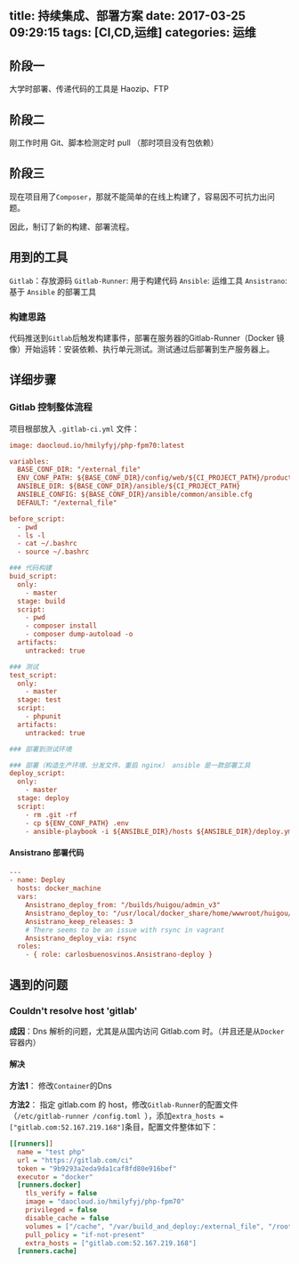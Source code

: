 title: 持续集成、部署方案
date: 2017-03-25 09:29:15
tags: [CI,CD,运维]
categories: 运维
---

<!-- more -->

## 阶段一
大学时部署、传递代码的工具是 Haozip、FTP


## 阶段二
刚工作时用 Git、脚本检测定时 pull （那时项目没有包依赖）

## 阶段三
现在项目用了`Composer`，那就不能简单的在线上构建了，容易因不可抗力出问题。

因此，制订了新的构建、部署流程。

## 用到的工具

`Gitlab`：存放源码
`Gitlab-Runner`: 用于构建代码
`Ansible`: 运维工具
`Ansistrano`: 基于 `Ansible` 的部署工具

### 构建思路

代码推送到`Gitlab`后触发构建事件，部署在服务器的Gitlab-Runner（Docker 镜像）开始运转：安装依赖、执行单元测试。测试通过后部署到生产服务器上。


## 详细步骤

### Gitlab 控制整体流程

项目根部放入 `.gitlab-ci.yml` 文件：

````Ini
image: daocloud.io/hmilyfyj/php-fpm70:latest

variables:
  BASE_CONF_DIR: "/external_file"
  ENV_CONF_PATH: ${BASE_CONF_DIR}/config/web/${CI_PROJECT_PATH}/production.env
  ANSIBLE_DIR: ${BASE_CONF_DIR}/ansible/${CI_PROJECT_PATH}
  ANSIBLE_CONFIG: ${BASE_CONF_DIR}/ansible/common/ansible.cfg
  DEFAULT: "/external_file"

before_script:
  - pwd
  - ls -l
  - cat ~/.bashrc
  - source ~/.bashrc

### 代码构建
buid_script:
  only:
    - master
  stage: build
  script:
    - pwd
    - composer install
    - composer dump-autoload -o
  artifacts:
    untracked: true

### 测试
test_script:
  only:
    - master
  stage: test
  script:
    - phpunit
  artifacts:
    untracked: true

### 部署到测试环境

### 部署（构造生产环境、分发文件、重启 nginx） ansible 是一款部署工具
deploy_script:
  only:
    - master
  stage: deploy
  script:
    - rm .git -rf
    - cp ${ENV_CONF_PATH} .env
    - ansible-playbook -i ${ANSIBLE_DIR}/hosts ${ANSIBLE_DIR}/deploy.yml
````

#### Ansistrano 部署代码

````Ini
---
- name: Deploy
  hosts: docker_machine
  vars:
    Ansistrano_deploy_from: "/builds/huigou/admin_v3"
    Ansistrano_deploy_to: "/usr/local/docker_share/home/wwwroot/huigou/admin_v3"
    Ansistrano_keep_releases: 3
    # There seems to be an issue with rsync in vagrant
    Ansistrano_deploy_via: rsync
  roles:
    - { role: carlosbuenosvinos.Ansistrano-deploy }


````

## 遇到的问题

### Couldn't resolve host 'gitlab'

**成因**：Dns 解析的问题，尤其是从国内访问 Gitlab.com 时。（并且还是从`Docker`容器内）

#### 解决

**方法1**：
修改`Container`的Dns

**方法2**：
指定 gitlab.com 的 host，修改`Gitlab-Runner`的配置文件（`/etc/gitlab-runner
/config.toml
`），添加` extra_hosts = ["gitlab.com:52.167.219.168"]
`条目，配置文件整体如下：
````ini
[[runners]]
  name = "test php"
  url = "https://gitlab.com/ci"
  token = "9b9293a2eda9da1caf8fd80e916bef"
  executor = "docker"
  [runners.docker]
    tls_verify = false
    image = "daocloud.io/hmilyfyj/php-fpm70"
    privileged = false
    disable_cache = false
    volumes = ["/cache", "/var/build_and_deploy:/external_file", "/root/.acme.sh:/var/sslcert"]
    pull_policy = "if-not-present"
    extra_hosts = ["gitlab.com:52.167.219.168"]
  [runners.cache]

````
